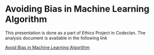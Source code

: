 # Avoiding Bias in Machine Learning Algorithm

This presentation is done as a part of Ethics Project in Codeclan. The analysis document is available in the following link

[Avoid Bias in Machine Learning Algorithm](https://github.com/prathibapradeep/avoiding_bias/blob/main/Avoid%20Bias%20in%20Machine%20Learning%20Algorithms.pdf "Avoid Bias in Machine Learning Algorithms.pdf")
